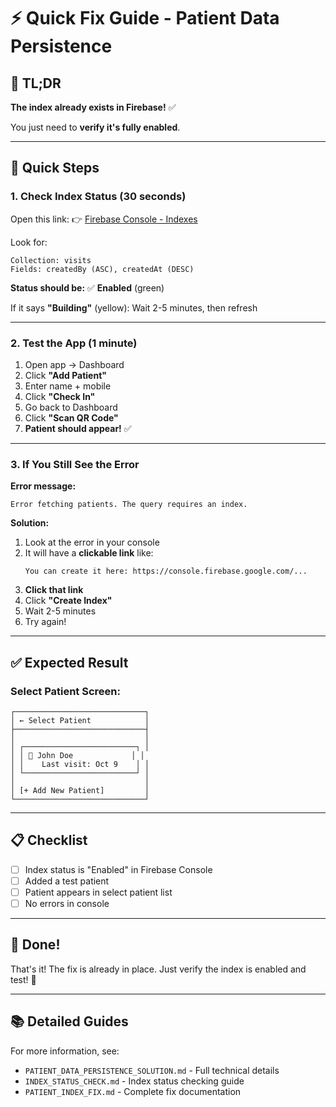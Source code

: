 # ⚡ Quick Fix Guide - Patient Data Persistence

## 🎯 TL;DR

**The index already exists in Firebase!** ✅

You just need to **verify it's fully enabled**.

---

## 🚀 Quick Steps

### **1. Check Index Status** (30 seconds)

Open this link:
👉 [Firebase Console - Indexes](https://console.firebase.google.com/project/visitor-management-241ea/firestore/indexes)

Look for:
```
Collection: visits
Fields: createdBy (ASC), createdAt (DESC)
```

**Status should be:** ✅ **Enabled** (green)

If it says **"Building"** (yellow): Wait 2-5 minutes, then refresh

---

### **2. Test the App** (1 minute)

1. Open app → Dashboard
2. Click **"Add Patient"**
3. Enter name + mobile
4. Click **"Check In"**
5. Go back to Dashboard
6. Click **"Scan QR Code"**
7. **Patient should appear!** ✅

---

### **3. If You Still See the Error**

**Error message:**
```
Error fetching patients. The query requires an index.
```

**Solution:**
1. Look at the error in your console
2. It will have a **clickable link** like:
   ```
   You can create it here: https://console.firebase.google.com/...
   ```
3. **Click that link**
4. Click **"Create Index"**
5. Wait 2-5 minutes
6. Try again!

---

## ✅ Expected Result

### **Select Patient Screen:**

```
┌─────────────────────────────┐
│ ← Select Patient            │
├─────────────────────────────┤
│                             │
│ ┌─────────────────────────┐ │
│ │ 👤 John Doe             │ │
│ │    Last visit: Oct 9    │ │
│ └─────────────────────────┘ │
│                             │
│ [+ Add New Patient]         │
└─────────────────────────────┘
```

---

## 📋 Checklist

- [ ] Index status is "Enabled" in Firebase Console
- [ ] Added a test patient
- [ ] Patient appears in select patient list
- [ ] No errors in console

---

## 🎉 Done!

That's it! The fix is already in place. Just verify the index is enabled and test! 🚀

---

## 📚 Detailed Guides

For more information, see:
- `PATIENT_DATA_PERSISTENCE_SOLUTION.md` - Full technical details
- `INDEX_STATUS_CHECK.md` - Index status checking guide
- `PATIENT_INDEX_FIX.md` - Complete fix documentation


